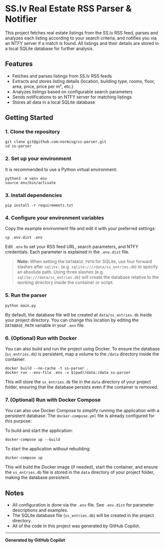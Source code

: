 # SS.lv Real Estate RSS Parser & Notifier

This project fetches real estate listings from the SS.lv RSS feed, parses and analyzes each listing according to your search criteria, and notifies you via an NTFY server if a match is found. All listings and their details are stored in a local SQLite database for further analysis.

## Features
- Fetches and parses listings from SS.lv RSS feeds
- Extracts and stores listing details (location, building type, rooms, floor, area, price, price per m², etc.)
- Analyzes listings based on configurable search parameters
- Sends notifications to an NTFY server for matching listings
- Stores all data in a local SQLite database

## Getting Started

### 1. Clone the repository
```
git clone git@github.com:normisg/ss-parser.git
cd ss-parser
```

### 2. Set up your environment
It is recommended to use a Python virtual environment:
```
python3 -m venv env
source env/bin/activate
```

### 3. Install dependencies
```
pip install -r requirements.txt
```

### 4. Configure your environment variables
Copy the example environment file and edit it with your preferred settings:
```
cp .env.dist .env
```
Edit `.env` to set your RSS feed URL, search parameters, and NTFY credentials. Each parameter is explained in the `.env.dist` file.

> **Note:** When setting the `DATABASE_PATH` for SQLite, use four forward slashes after `sqlite:` (e.g. `sqlite:////data/ss_entries.db`) to specify an absolute path. Using three slashes (e.g. `sqlite:///data/ss_entries.db`) will create the database relative to the working directory inside the container or script.

### 5. Run the parser
```
python main.py
```

By default, the database file will be created at `data/ss_entries.db` inside your project directory. You can change this location by editing the `DATABASE_PATH` variable in your `.env` file.

### 6. (Optional) Run with Docker
You can also build and run the project using Docker. To ensure the database (`ss_entries.db`) is persistent, map a volume to the `/data` directory inside the container:

```
docker build --no-cache -t ss-parser .
docker run --env-file .env -v $(pwd)/data:/data ss-parser
```

This will store the `ss_entries.db` file in the `data` directory of your project folder, ensuring that the database persists even if the container is removed.

### 7. (Optional) Run with Docker Compose
You can also use Docker Compose to simplify running the application with a persistent database. The `docker-compose.yml` file is already configured for this purpose:

To build and start the application:
```
docker-compose up --build
```

To start the application without rebuilding:
```
docker-compose up
```

This will build the Docker image (if needed), start the container, and ensure the `ss_entries.db` file is stored in the `data` directory of your project folder, making the database persistent.

## Notes
- All configuration is done via the `.env` file. See `.env.dist` for parameter descriptions and examples.
- The SQLite database file (`ss_entries.db`) will be created in the project directory.
- All of the code in this project was generated by GitHub Copilot.

---

**Generated by GitHub Copilot**
